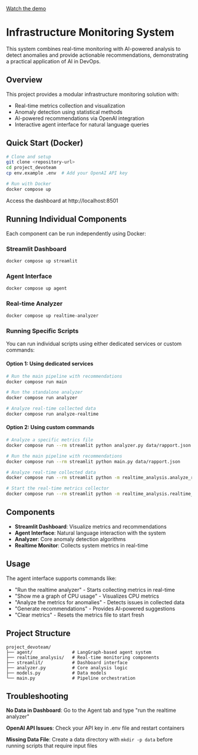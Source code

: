 [Watch the demo](demo.mp4)


# Infrastructure Monitoring System

This system combines real-time monitoring with AI-powered analysis to detect anomalies and provide actionable recommendations, demonstrating a practical application of AI in DevOps.

## Overview

This project provides a modular infrastructure monitoring solution with:
- Real-time metrics collection and visualization
- Anomaly detection using statistical methods
- AI-powered recommendations via OpenAI integration
- Interactive agent interface for natural language queries

## Quick Start (Docker)

```bash
# Clone and setup
git clone <repository-url>
cd project_devoteam
cp env.example .env  # Add your OpenAI API key

# Run with Docker
docker compose up
```

Access the dashboard at http://localhost:8501

## Running Individual Components

Each component can be run independently using Docker:

### Streamlit Dashboard
```bash
docker compose up streamlit
```

### Agent Interface
```bash
docker compose up agent
```

### Real-time Analyzer
```bash
docker compose up realtime-analyzer
```

### Running Specific Scripts

You can run individual scripts using either dedicated services or custom commands:

#### Option 1: Using dedicated services
```bash
# Run the main pipeline with recommendations
docker compose run main

# Run the standalone analyzer
docker compose run analyzer

# Analyze real-time collected data
docker compose run analyze-realtime
```

#### Option 2: Using custom commands
```bash
# Analyze a specific metrics file
docker compose run --rm streamlit python analyzer.py data/rapport.json

# Run the main pipeline with recommendations
docker compose run --rm streamlit python main.py data/rapport.json

# Analyze real-time collected data
docker compose run --rm streamlit python -m realtime_analysis.analyze_realtime

# Start the real-time metrics collector
docker compose run --rm streamlit python -m realtime_analysis.realtime_analyzer
```

## Components

- **Streamlit Dashboard**: Visualize metrics and recommendations
- **Agent Interface**: Natural language interaction with the system
- **Analyzer**: Core anomaly detection algorithms
- **Realtime Monitor**: Collects system metrics in real-time

## Usage

The agent interface supports commands like:
- "Run the realtime analyzer" - Starts collecting metrics in real-time
- "Show me a graph of CPU usage" - Visualizes CPU metrics
- "Analyze the metrics for anomalies" - Detects issues in collected data
- "Generate recommendations" - Provides AI-powered suggestions
- "Clear metrics" - Resets the metrics file to start fresh

## Project Structure

```
project_devoteam/
├── agent/               # LangGraph-based agent system
├── realtime_analysis/   # Real-time monitoring components
├── streamlit/           # Dashboard interface
├── analyzer.py          # Core analysis logic
├── models.py            # Data models
└── main.py              # Pipeline orchestration
```

## Troubleshooting

**No Data in Dashboard**: Go to the Agent tab and type "run the realtime analyzer"

**OpenAI API Issues**: Check your API key in .env file and restart containers

**Missing Data File**: Create a data directory with `mkdir -p data` before running scripts that require input files 